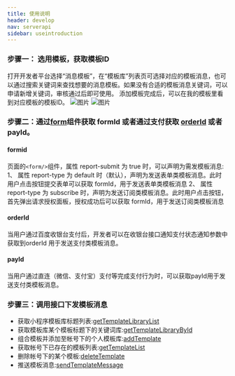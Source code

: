 ```yaml
---
title: 使用说明
header: develop
nav: serverapi
sidebar: useintroduction
---
```

 

### 步骤一： 选用模板，获取模板ID
打开开发者平台选择“消息模板”，在“模板库”列表页可选择对应的模板消息，也可以通过搜索关键词来查找想要的消息模板。如果没有合适的模板消息关键词，可以申请新增关键词，审核通过后即可使用。
添加模板完成后，可以在我的模板里看到对应模板的模板ID。
![图片](../../../img/api/information/6.png)
![图片](../../../img/api/information/7.png)

### 步骤二：通过<a href="/develop/component/formlist_form/">form</a>组件获取 formId 或者通过支付获取 <a href="http://dianshang.baidu.com/platform/doclist/index.html#!/doc/nuomiplus_1_guide/mini_program_cashier/standard_interface/push_notice.md">orderId</a> 或者 payId。


#### formid
页面的`<form/>`组件，属性 report-submit 为 true 时，可以声明为需发模板消息:
    1、 属性 report-type 为 default 时（默认），声明为发送表单类模板消息。此时用户点击按钮提交表单可以获取 formId，用于发送表单类模板消息
    2、 属性 report-type 为 subscribe 时，声明为发送订阅类模板消息。此时用户点击按钮，首先弹出请求授权面板，授权成功后可以获取 formId，用于发送订阅类模板消息

#### orderId
当用户通过百度收银台支付后，开发者可以在收银台接口通知支付状态通知参数中获取到orderId 用于发送支付类模板消息。

#### payId
当用户通过直连（微信、支付宝）支付等完成支付行为时，可以获取payId用于发送支付类模板消息。

### 步骤三：调用接口下发模板消息

* 获取小程序模板库标题列表:<a href="https://smartprogram.baidu.com/docs/develop/serverapi/open_infomation/#getTemplateLibraryList/">getTemplateLibraryList</a>
* 获取模板库某个模板标题下的关键词库:<a href="https://smartprogram.baidu.com/docs/develop/serverapi/open_infomation/#getTemplateLibraryById/">getTemplateLibraryById</a>
* 组合模板并添加至帐号下的个人模板库:<a href="https://smartprogram.baidu.com/docs/develop/serverapi/open_infomation/#addTemplate/">addTemplate</a>
* 获取帐号下已存在的模板列表:<a href="https://smartprogram.baidu.com/docs/develop/serverapi/open_infomation/#getTemplateList/">getTemplateList</a>
* 删除帐号下的某个模板:<a href="https://smartprogram.baidu.com/docs/develop/serverapi/open_infomation/#deleteTemplate/">deleteTemplate</a>
* 推送模板消息:<a href="https://smartprogram.baidu.com/docs/develop/serverapi/open_infomation/#sendTemplateMessage/">sendTemplateMessage</a>
